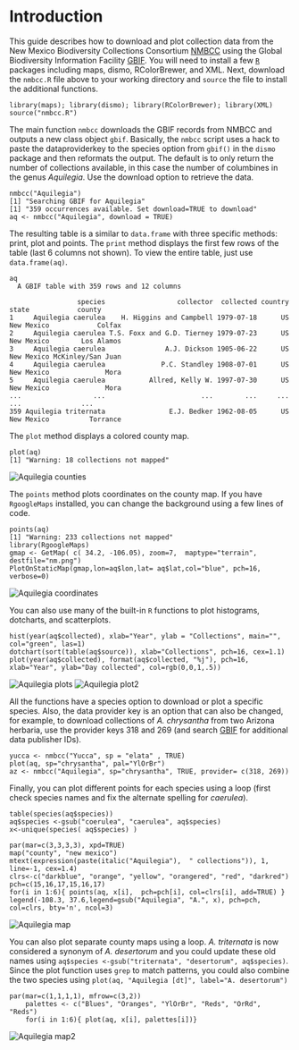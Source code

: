# Introduction

This guide describes how to download and plot collection data from the New Mexico Biodiversity Collections Consortium [NMBCC](http://nmbiodiversity.org/) using the Global Biodiversity Information Facility [GBIF](http://data.gbif.org).  You will need to install a few [`R`](http://cran.r-project.org) packages including maps, dismo, RColorBrewer, and XML.  Next, download the `nmbcc.R` file above to your working directory and `source` the file to install the additional functions.

	library(maps); library(dismo); library(RColorBrewer); library(XML)
	source("nmbcc.R")
       
The main function `nmbcc` downloads the GBIF records from NMBCC and outputs a new class object `gbif`. Basically, the `nmbcc` script uses a hack to paste the dataproviderkey to the species option from `gbif()` in the `dismo` package and then reformats the output.  The default is to only return the number of collections available, in this case the number of columbines in the genus *Aquilegia*. Use the download option to retrieve the data.

	nmbcc("Aquilegia")
	[1] "Searching GBIF for Aquilegia"
	[1] "359 occurrences available. Set download=TRUE to download"
	aq <- nmbcc("Aquilegia", download = TRUE)

The resulting table is a similar to `data.frame` with three specific methods: print, plot and points. The `print` method displays the first few rows of the table (last 6 columns not shown). To view the entire table, just use `data.frame(aq)`. 

	aq
	  A GBIF table with 359 rows and 12 columns

	                 species                  collector  collected country      state            county
	1     Aquilegia caerulea    H. Higgins and Campbell 1979-07-18      US New Mexico            Colfax
	2     Aquilegia caerulea T.S. Foxx and G.D. Tierney 1979-07-23      US New Mexico        Los Alamos
	3     Aquilegia caerulea               A.J. Dickson 1905-06-22      US New Mexico McKinley/San Juan
	4     Aquilegia caerulea              P.C. Standley 1908-07-01      US New Mexico              Mora
	5     Aquilegia caerulea           Allred, Kelly W. 1997-07-30      US New Mexico              Mora
	...                  ...                        ...        ...     ...        ...               ...
	359 Aquilegia triternata                E.J. Bedker 1962-08-05      US New Mexico          Torrance


The `plot` method displays a colored county map. 

	plot(aq)
	[1] "Warning: 18 collections not mapped"

![Aquilegia counties](/cstubben/nmbcc/raw/master/plots/aq_counties.png)


The `points` method plots coordinates on the county map. If you have `RgoogleMaps` installed, you can change the background using a few lines of code.

	points(aq)
	[1] "Warning: 233 collections not mapped"
	library(RgoogleMaps)
	gmap <- GetMap( c( 34.2, -106.05), zoom=7,  maptype="terrain", destfile="nm.png")
	PlotOnStaticMap(gmap,lon=aq$lon,lat= aq$lat,col="blue", pch=16, verbose=0)


![Aquilegia coordinates](/cstubben/nmbcc/raw/master/plots/nm2.png)

You can also use many of the built-in `R` functions to plot histograms, dotcharts, and scatterplots.

	hist(year(aq$collected), xlab="Year", ylab = "Collections", main="", col="green", las=1)
	dotchart(sort(table(aq$source)), xlab="Collections", pch=16, cex=1.1)
	plot(year(aq$collected), format(aq$collected, "%j"), pch=16, xlab="Year", ylab="Day collected", col=rgb(0,0,1,.5))


![Aquilegia plots](/cstubben/nmbcc/raw/master/plots/aq_plots.png)
![Aquilegia plot2](/cstubben/nmbcc/raw/master/plots/aq_plots2.png)


All the functions have a species option to download or plot a specific species.  Also, the data provider key is an option that can also be changed, for example, to download collections of *A. chrysantha* from two Arizona herbaria, use the provider keys 318 and 269 (and search [GBIF](http://data.gbif.org) for additional data publisher IDs).  

	yucca <- nmbcc("Yucca", sp = "elata" , TRUE)
	plot(aq, sp="chrysantha", pal="YlOrBr")
	az <- nmbcc("Aquilegia", sp="chrysantha", TRUE, provider= c(318, 269))

Finally, you can plot different points for each species using a loop (first check species names and fix the alternate spelling for *caerulea*).

	table(species(aq$species))
	aq$species <-gsub("coerulea", "caerulea", aq$species)
	x<-unique(species( aq$species) )
	
	par(mar=c(3,3,3,3), xpd=TRUE)
	map("county", "new mexico")
	mtext(expression(paste(italic("Aquilegia"),  " collections")), 1, line=-1, cex=1.4)
	clrs<-c("darkblue", "orange", "yellow", "orangered", "red", "darkred")
	pch=c(15,16,17,15,16,17)
	for(i in 1:6){ points(aq, x[i],  pch=pch[i], col=clrs[i], add=TRUE) }
	legend(-108.3, 37.6,legend=gsub("Aquilegia", "A.", x), pch=pch, col=clrs, bty='n', ncol=3)

![Aquilegia map](/cstubben/nmbcc/raw/master/plots/aq_sp.png)

You can also plot separate county maps using a loop.  *A. triternata* is now considered a synonym of *A. desertorum* and you could update these old names using `aq$species <-gsub("triternata", "desertorum", aq$species)`.  Since the plot function uses `grep` to match patterns, you could also combine the two species using `plot(aq, "Aquilegia [dt]", label="A. desertorum")`

	par(mar=c(1,1,1,1), mfrow=c(3,2))
        palettes <- c("Blues", "Oranges", "YlOrBr", "Reds", "OrRd", "Reds")
        for(i in 1:6){ plot(aq, x[i], palettes[i])}

![Aquilegia map2](/cstubben/nmbcc/raw/master/plots/aq_sp2.png)





